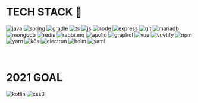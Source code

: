 # TECH STACK 🎉
![java](https://yearnlune.github.io/assets/images/techstack/java.png)
![spring](https://yearnlune.github.io/assets/images/techstack/spring.png)
![gradle](https://yearnlune.github.io/assets/images/techstack/gradle.png)
![ts](https://yearnlune.github.io/assets/images/techstack/ts.png)
![js](https://yearnlune.github.io/assets/images/techstack/js.png)
![node](https://yearnlune.github.io/assets/images/techstack/node.png)
![express](https://yearnlune.github.io/assets/images/techstack/express.png)
![git](https://yearnlune.github.io/assets/images/techstack/git.png)
![mariadb](https://yearnlune.github.io/assets/images/techstack/mariadb.png)
![mongodb](https://yearnlune.github.io/assets/images/techstack/mongodb.png)
![redis](https://yearnlune.github.io/assets/images/techstack/redis.png)
![rabbitmq](https://yearnlune.github.io/assets/images/techstack/rabbitmq.png)
![apollo](https://yearnlune.github.io/assets/images/techstack/apollo.png)
![graphql](https://yearnlune.github.io/assets/images/techstack/graphql.png)
![vue](https://yearnlune.github.io/assets/images/techstack/vue.png)
![vuetify](https://yearnlune.github.io/assets/images/techstack/vuetify.png)
![npm](https://yearnlune.github.io/assets/images/techstack/npm.png)
![yarn](https://yearnlune.github.io/assets/images/techstack/yarn.png)
![k8s](https://yearnlune.github.io/assets/images/techstack/k8s.png)
![electron](https://yearnlune.github.io/assets/images/techstack/electron.png)
![helm](https://yearnlune.github.io/assets/images/techstack/helm.png)
![yaml](https://yearnlune.github.io/assets/images/techstack/yaml.png)

　
# 2021 GOAL
![kotlin](https://yearnlune.github.io/assets/images/techstack/kotlin.png)
![css3](https://yearnlune.github.io/assets/images/techstack/css3.png)

<!--
**yearnlune/yearnlune** is a ✨ _special_ ✨ repository because its `README.md` (this file) appears on your GitHub profile.

Here are some ideas to get you started:

- 🔭 I’m currently working on ...
- 🌱 I’m currently learning ...
- 👯 I’m looking to collaborate on ...
- 🤔 I’m looking for help with ...
- 💬 Ask me about ...
- 📫 How to reach me: ...
- 😄 Pronouns: ...
- ⚡ Fun fact: ...
-->
